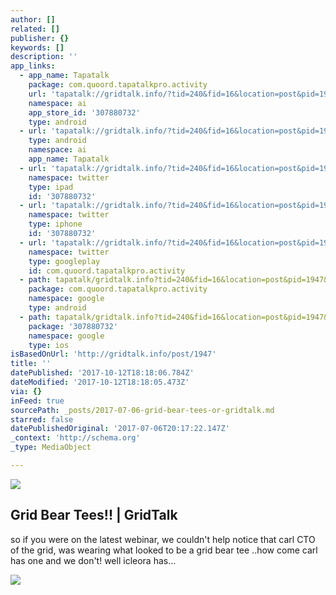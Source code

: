 ```yaml
---
author: []
related: []
publisher: {}
keywords: []
description: ''
app_links:
  - app_name: Tapatalk
    package: com.quoord.tapatalkpro.activity
    url: 'tapatalk://gridtalk.info/?tid=240&fid=16&location=post&pid=1947&page=1'
    namespace: ai
    app_store_id: '307880732'
    type: android
  - url: 'tapatalk://gridtalk.info/?tid=240&fid=16&location=post&pid=1947&page=1'
    type: android
    namespace: ai
    app_name: Tapatalk
  - url: 'tapatalk://gridtalk.info/?tid=240&fid=16&location=post&pid=1947&page=1'
    namespace: twitter
    type: ipad
    id: '307880732'
  - url: 'tapatalk://gridtalk.info/?tid=240&fid=16&location=post&pid=1947&page=1'
    namespace: twitter
    type: iphone
    id: '307880732'
  - url: 'tapatalk://gridtalk.info/?tid=240&fid=16&location=post&pid=1947&page=1'
    namespace: twitter
    type: googleplay
    id: com.quoord.tapatalkpro.activity
  - path: tapatalk/gridtalk.info?tid=240&fid=16&location=post&pid=1947&page=1
    package: com.quoord.tapatalkpro.activity
    namespace: google
    type: android
  - path: tapatalk/gridtalk.info?tid=240&fid=16&location=post&pid=1947&page=1
    package: '307880732'
    namespace: google
    type: ios
isBasedOnUrl: 'http://gridtalk.info/post/1947'
title: ''
datePublished: '2017-10-12T18:18:06.784Z'
dateModified: '2017-10-12T18:18:05.473Z'
via: {}
inFeed: true
sourcePath: _posts/2017-07-06-grid-bear-tees-or-gridtalk.md
starred: false
datePublishedOriginal: '2017-07-06T20:17:22.147Z'
_context: 'http://schema.org'
_type: MediaObject

---
```

![](https://the-grid-user-content.s3-us-west-2.amazonaws.com/1b93a28c-98e0-4b7a-b518-5381eb24efec.png)

<article style=""><h1>Grid Bear Tees!! | GridTalk</h1><p>so if you were on the latest webinar, we couldn't help notice that carl CTO of the grid, was wearing what looked to be a grid bear tee ..how come carl has one and we don't! well icleora has...</p></article>

![](https://the-grid-user-content.s3-us-west-2.amazonaws.com/d60ae34b-1968-416d-b1f0-cbbd66de6dfe.png)